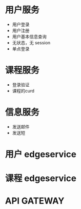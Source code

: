 # 用户服务
- 用户登录
- 用户注册
- 用户基本信息查询
- 无状态，无 session
- 单点登录

# 课程服务
- 登录验证
- 课程的curd

# 信息服务
- 发送邮件
- 发送短


# 用户 edgeservice
# 课程 edgeservice
# API GATEWAY
